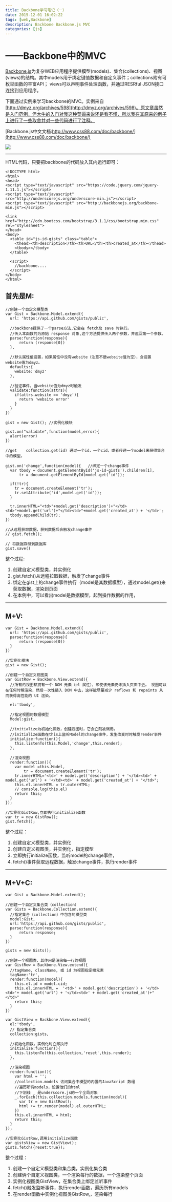 ```yaml
---
title: Backbone学习笔记（一）
date: 2015-12-01 16:02:22
tags: [web,Backbone]
description: Backbone Backbone.js MVC
categories: [js]
---
```


# ——Backbone中的MVC
[Backbone.js](http://backbonejs.org/)为复杂WEB应用程序提供模型(models)、集合(collections)、视图(views)的结构。其中models用于绑定键值数据和自定义事件；collections附有可枚举函数的丰富API； views可以声明事件处理函数，并通过RESRful JSON接口连接到应用程序。

下面通过实例来学习backbone的MVC。实例来自[http://dmyz.org/archives/598](http://dmyz.org/archives/598)。原文章虽然是入门范例，但大牛的入门对我这种菜逼来说还是看不懂，所以我在其原来的例子上进行了一些取舍并对一些代码进行了注释。

[Backbone.js中文文档:http://www.css88.com/doc/backbone/](http://www.css88.com/doc/backbone/)

![](/images/201511/1.svg)
<!-- more -->

---

HTML代码，只要把backbone的代码放入其<script></script>内运行即可：

	<!DOCTYPE html>
	<html>
	<head>
	<script type="text/javascript" src="https://code.jquery.com/jquery-1.11.1.js"></script>
	<script type="text/javascript" src="http://underscorejs.org/underscore-min.js"></script>
	<script type="text/javascript" src="http://backbonejs.org/backbone-min.js"></script>

	<link href="http://cdn.bootcss.com/bootstrap/3.1.1/css/bootstrap.min.css" rel="stylesheet">
	</head>
	<body>
	  <table id="js-id-gists" class="table">
	    <thead><th>description</th><th>URL</th><th>created_at</th></thead>
	    <tbody></tbody>
	  </table>

	  <script>
		//backbone....
	  </script>
	</body>
	</html>


## 首先是M:

	//创建一个自定义模型类
	var Gist = Backbone.Model.extend({
      url: 'https://api.github.com/gists/public',

      //backbone提供了一个parse方法,它会在 fetch及 save 时执行。 
      //传入本函数的为原始 response 对象,这个方法提供传入两个参数，并返回第一个参数。
      parse:function(response){
          return (response[0])
      },

      //默认属性值设置，如果属性中没有website（注意不是website值为空），会设置website值为dmyz。
      defaults:{
        website:'dmyz'
      },

      //验证事件，当website值为dmyz时触发
      validate:function(attrs){
        if(attrs.website == 'dmyz'){
          return 'website error'
        }
      }
    })

    gist = new Gist(); //实例化模块

    gist.on("validate",function(model,error){
      alert(error)
    })

    //get    collection.get(id) 通过一个id，一个cid，或者传递一个model来获得集合中的模型。

    gist.on('change',function(model){   //绑定一个change事件
      var tbody = document.getElementById('js-id-gists').children[1],
          tr = document.getElementById(model.get('id'));  

      if(!tr){
        tr = document.createElement('tr');  
        tr.setAttribute('id',model.get('id')); 
      }

      tr.innerHTML="<td>"+model.get('description')+"</td><td>"+model.get('url')+"</td><td>"+model.get('created_at') + '</td>';
      tbody.appendChild(tr);
    })

    //从远程获取数据，获到数据后会触发change事件
    // gist.fetch();
    
    // 将数据存储到数据库
    gist.save()

整个过程:
1. 创建自定义模型类，并实例化
2. gist.fetch()从远程拉取数据，触发了change事件
3. 绑定在gist上的change事件执行（model是其数据模型），通过model.get()来获取数据，渲染到页面
4. 在本例中，可以看出model是数据模型，起到操作数据的作用，
---

## M+V:

    var Gist = Backbone.Model.extend({
      url: 'https://api.github.com/gists/public',
      parse:function(response){
          return (response[0])
      }
    })

    //实例化模块
    gist = new Gist();
     
    //创建一个自定义视图类
    var GistRow = Backbone.View.extend({
      //所有的视图都拥有一个 DOM 元素（el 属性），即使该元素仍未插入页面中去。 视图可以在任何时候渲染，然后一次性插入 DOM 中去，这样能尽量减少 reflows 和 repaints 从而获得高性能的 UI 渲染。

      el:'tbody',
      
      //指定视图的数据模型
      Model:gist,

	  //initialize为初始化函数，创建视图时，它会立刻被调用。
      //initialize函数在this上监听Model的change事件，发生改变时时触发render事件
      initialize:function(){
        this.listenTo(this.Model,'change',this.render);
      },

      //渲染视图
      render:function(){
        var model =this.Model,
            tr = document.createElement('tr');
        tr.innerHTML='<td>' + model.get('description') + '</td><td>' + model.get('url') + '</td><td>' + model.get('created_at') + "</td>";
        this.el.innerHTML = tr.outerHTML;
        // console.log(this.el)
        return this;
      }
    });
    
    //实例化GistRow,立即执行initialize函数
    var tr = new GistRow();
    gist.fetch();
    
整个过程：
1. 创建自定义模型类，并实例化
2. 创建自定义视图类，并实例化，指定模型
3. 立即执行initialize函数，监听model的change事件，
4. fetch()事件获取远程数据，触发change事件，执行render事件

---

## M+V+C:
	var Gist = Backbone.Model.extend();

	//创建一个自定义集合类（collection）
    var Gists = Backbone.Collection.extend({
      //指定集合（collection）中包含的模型类
      model:Gist,
      url:'https://api.github.com/gists/public',
      parse:function(response){
          return response;
      }
    })

    gists = new Gists(); 

    //创建一个视图类，其作用是渲染每一行的视图
    var GistRow = Backbone.View.extend({
      //tagName, className, 或 id 为视图指定根元素
      tagName:'tr',
      render:function(model){
        this.el.id = model.cid;
        this.el.innerHTML =  '<td>' + model.get('description') + '</td><td>'+ model.get('url') + '</td><td>' + model.get('created_at')+"</td>"
        return this;
      }
    })

    var GistView = Backbone.View.extend({
      el:'tbody',
	  // 指定集合类
      collection:gists,

      //初始化函数，实例化时立即执行
      initialize:function(){
        this.listenTo(this.collection,'reset',this.render);
      },

      //渲染视图
      render:function(){
        var html = '';
        //collection.models 访问集合中模型的内置的JavaScript 数组
        //遍历所有models，设置他们的html
        //下划线 _ 是underscore.js的一个全局对象
        _.forEach(this.collection.models,function(model){
          var tr = new GistRow();
          html += tr.render(model).el.outerHTML;
        })
        this.el.innerHTML = html;
        return this;
      }
    });
    
    //实例化GistRow,调用initialize函数
    var gistsView = new GistView();
    gists.fetch({reset:true});

整个过程：
1. 创建一个自定义模型类和集合类，实例化集合类
2. 创建俩个自定义视图类，一个渲染每行的数据，一个渲染整个页面
3. 实例化视图类GistView，在集合类上绑定监听事件
4. fetch()触发监听事件，执行render函数，遍历所有models
5. 在render函数中实例化视图类GistRow,，渲染每行
